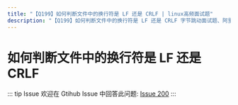 ```yaml
---
title: "【Q199】如何判断文件中的换行符是 LF 还是 CRLF | linux高频面试题"
description: "【Q199】如何判断文件中的换行符是 LF 还是 CRLF 字节跳动面试题、阿里腾讯面试题、美团小米面试题。"
---
```


# 如何判断文件中的换行符是 LF 还是 CRLF

::: tip Issue
欢迎在 Gtihub Issue 中回答此问题: [Issue 200](https://github.com/shfshanyue/Daily-Question/issues/200)
:::
